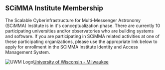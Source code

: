 ## SCiMMA Institute Membership
The Scalable Cyberinfrastructure for Multi-Messenger Astronomy (SCiMMA) Institute is in it's conceptualization phase. There are currently 10 participating universities and/or observatories who are building systems and software. If you are participating in SCiMMA related activities at one of these participating organizations, please use the appropriate link below to apply for enrollment in the SCiMMA Institute Identity and Access Management System.

![UWM Logo](./images/uwm32.png)[University of Wisconsin - Milwaukee](https://registry.scimma.org/registry/co_petitions/start/coef:29)
